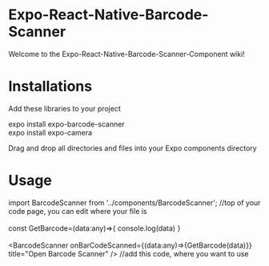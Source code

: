# Expo-React-Native-Barcode-Scanner
Welcome to the Expo-React-Native-Barcode-Scanner-Component wiki!

# Installations
Add these libraries to your project

expo install expo-barcode-scanner<br>
expo install expo-camera

Drag and drop all directories and files into your Expo components directory

# Usage

import BarcodeScanner from '../components/BarcodeScanner'; //top of your code page, you can edit where your file is
<br><br>
const GetBarcode=(data:any)=>{
   console.log(data)
}
<br><br>
<BarcodeScanner onBarCodeScanned={(data:any)=>{GetBarcode(data)}} title="Open Barcode Scanner" /> //add this code, where you want to use
